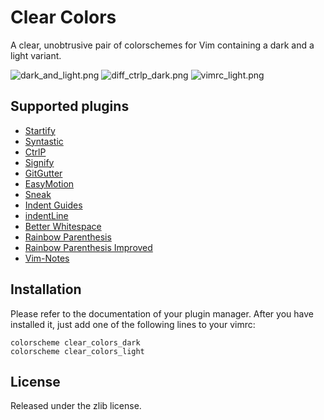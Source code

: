 # Clear Colors

A clear, unobtrusive pair of colorschemes for Vim containing a dark and a
light variant.

![dark\_and\_light.png](https://raw.github.com/AlxHnr/clear_colors/master/screenshots/dark_and_light.png)
![diff\_ctrlp\_dark.png](https://raw.github.com/AlxHnr/clear_colors/master/screenshots/diff_ctrlp_dark.png)
![vimrc\_light.png](https://raw.github.com/AlxHnr/clear_colors/master/screenshots/vimrc_light.png)

## Supported plugins

* [Startify](https://github.com/mhinz/vim-startify)
* [Syntastic](https://github.com/scrooloose/syntastic)
* [CtrlP](https://github.com/kien/ctrlp.vim)
* [Signify](https://github.com/mhinz/vim-signify)
* [GitGutter](https://github.com/airblade/vim-gitgutter)
* [EasyMotion](https://github.com/Lokaltog/vim-easymotion)
* [Sneak](https://github.com/justinmk/vim-sneak)
* [Indent Guides](https://github.com/nathanaelkane/vim-indent-guides)
* [indentLine](https://github.com/Yggdroot/indentLine)
* [Better Whitespace](https://github.com/ntpeters/vim-better-whitespace)
* [Rainbow Parenthesis](https://github.com/kien/rainbow_parentheses.vim)
* [Rainbow Parenthesis Improved](https://github.com/oblitum/rainbow)
* [Vim-Notes](https://github.com/xolox/vim-notes)

## Installation

Please refer to the documentation of your plugin manager. After you have
installed it, just add one of the following lines to your vimrc:

```vim
colorscheme clear_colors_dark
colorscheme clear_colors_light
```

## License

Released under the zlib license.
